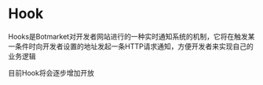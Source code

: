 # Hook
Hooks是Botmarket对开发者网站进行的一种实时通知系统的机制，它将在触发某一条件时向开发者设置的地址发起一条HTTP请求通知，方便开发者来实现自己的业务逻辑

目前Hook将会逐步增加开放
